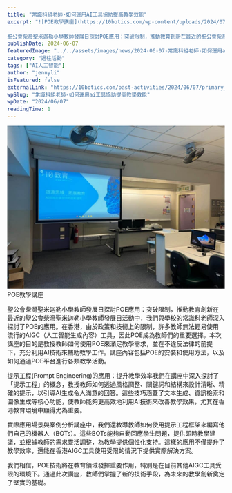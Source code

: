 ```yaml
---
title: "常識科組老師-如何運用AI工具協助提高教學效能"
excerpt: "![POE教學講座](https://10botics.com/wp-content/uploads/2024/07/WhatsApp-Image-2024-07-31-at-5.31.59-PM-1024x768.jpeg)POE教學講座

聖公會柴灣聖米迦勒小學教師發展日探討POE應用：突破限制，推動教育創新在最近的聖公會柴灣聖米迦勒小學教師發展日活動中，我們與學校的常識科老師深入探討了POE..."
publishDate: 2024-06-07
featuredImage: "../../assets/images/news/2024-06-07-常識科組老師-如何運用ai工具協助提高教學效能/image1.jpeg"
category: "過往活動"
tags: ["AI人工智能"]
author: "jennyli"
isFeatured: false
externalLink: "https://10botics.com/past-activities/2024/06/07/primary_school_ai_talk/"
wpSlug: "常識科組老師-如何運用ai工具協助提高教學效能"
wpDate: "2024/06/07"
readingTime: 1
---
```


![POE教學講座](../../assets/images/news/2024-06-07-常識科組老師-如何運用ai工具協助提高教學效能/image2.jpeg)POE教學講座

聖公會柴灣聖米迦勒小學教師發展日探討POE應用：突破限制，推動教育創新在最近的聖公會柴灣聖米迦勒小學教師發展日活動中，我們與學校的常識科老師深入探討了POE的應用。在香港，由於政策和技術上的限制，許多教師無法輕易使用流行的AIGC（人工智能生成內容）工具，因此POE成為教師們的重要選擇。本次講座的目的是教授教師如何使用POE來滿足教學需求，並在不違反法律的前提下，充分利用AI技術來輔助教學工作。講座內容包括POE的安裝和使用方法，以及如何通過POE平台進行各類教學活動。

提示工程(Prompt Engineering)的應用：提升教學效率我們在講座中深入探討了「提示工程」的概念，教授教師如何透過風格調整、關鍵詞和結構來設計清晰、精確的提示，以引導AI生成令人滿意的回答。這些技巧涵蓋了文本生成、資訊檢索和圖像生成等核心功能，使教師能夠更高效地利用AI技術來改善教學效果，尤其在香港教育環境中顯得尤為重要。

實際應用場景與案例分析講座中，我們還教導教師如何使用提示工程框架來編寫他們自己的機器人（BOTs）。這些BOTs能夠自動回應學生問題，提供即時教學建議，並根據教師的需求靈活調整，為教學提供個性化支持。這樣的應用不僅提升了教學效率，還能在香港AIGC工具使用受限的情況下提供實際解決方案。

我們相信，POE技術將在教育領域發揮重要作用，特別是在目前其他AIGC工具受限的環境下。通過此次講座，教師們掌握了新的技術手段，為未來的教學創新奠定了堅實的基礎。